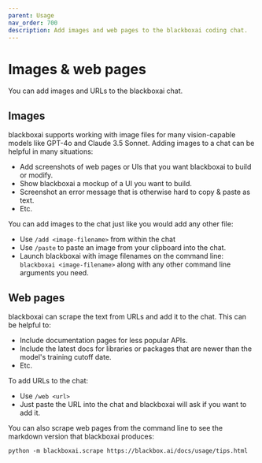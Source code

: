 ```yaml
---
parent: Usage
nav_order: 700
description: Add images and web pages to the blackboxai coding chat.
---
```


# Images & web pages

You can add images and URLs to the blackboxai chat.

## Images

blackboxai supports working with image files for many vision-capable models
like GPT-4o and Claude 3.5 Sonnet.
Adding images to a chat can be helpful in many situations:

- Add screenshots of web pages or UIs that you want blackboxai to build or modify.
- Show blackboxai a mockup of a UI you want to build.
- Screenshot an error message that is otherwise hard to copy & paste as text.
- Etc.

You can add images to the chat just like you would
add any other file:

- Use `/add <image-filename>` from within the chat
- Use `/paste` to paste an image from your clipboard into the chat.
- Launch blackboxai with image filenames on the command line: `blackboxai <image-filename>` along with any other command line arguments you need.

## Web pages

blackboxai can scrape the text from URLs and add it to the chat.
This can be helpful to:

- Include documentation pages for less popular APIs.
- Include the latest docs for libraries or packages that are newer than the model's training cutoff date.
- Etc.

To add URLs to the chat:

- Use `/web <url>`
- Just paste the URL into the chat and blackboxai will ask if you want to add it.

You can also scrape web pages from the command line to see the markdown version that blackboxai produces:


```
python -m blackboxai.scrape https://blackbox.ai/docs/usage/tips.html
```
